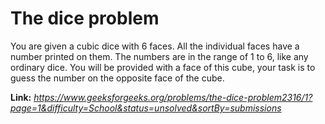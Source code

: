 # The dice problem
You are given a cubic dice with 6 faces. All the individual faces have a number printed on them. The numbers are in the range of 1 to 6, like any ordinary dice. You will be provided with a face of this cube, your task is to guess the number on the opposite face of the cube.  

**Link:** _https://www.geeksforgeeks.org/problems/the-dice-problem2316/1?page=1&difficulty=School&status=unsolved&sortBy=submissions_
